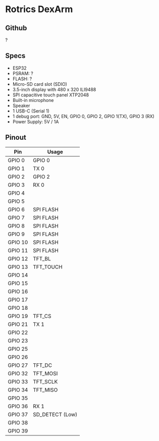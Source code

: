 # Rotrics DexArm
## Github   
?

## Specs
* ESP32
* PSRAM: ?     
* FLASH: ?
* Micro-SD card slot (SDIO)
* 3.5-inch display with 480 x 320 ILI9488    
* SPI capacitive touch panel XTP2048  
* Built-in microphone   
* Speaker
* 1 USB-C (Serial 1)
* 1 debug port: GND, 5V, EN, GPIO 0, GPIO 2, GPIO 1(TX), GPIO 3 (RX)
* Power Supply: 5V / 1A

## Pinout 
Pin | Usage 
----|-----
GPIO 0 | GPIO 0  
GPIO 1 | TX 0
GPIO 2 | GPIO 2  
GPIO 3 | RX 0
GPIO 4 |  
GPIO 5 |
GPIO 6 | SPI FLASH
GPIO 7 | SPI FLASH 
GPIO 8 | SPI FLASH 
GPIO 9 | SPI FLASH
GPIO 10 | SPI FLASH
GPIO 11 | SPI FLASH
GPIO 12 | TFT_BL
GPIO 13 | TFT_TOUCH
GPIO 14 | 
GPIO 15 | 
GPIO 16 | 
GPIO 17 | 
GPIO 18 | 
GPIO 19 | TFT_CS
GPIO 21 | TX 1
GPIO 22 | 
GPIO 23 |
GPIO 25 |
GPIO 26 |
GPIO 27 | TFT_DC
GPIO 32 | TFT_MOSI
GPIO 33 | TFT_SCLK 
GPIO 34 | TFT_MISO
GPIO 35 | 
GPIO 36 | RX 1
GPIO 37 | SD_DETECT (Low)
GPIO 38 | 
GPIO 39 | 




























